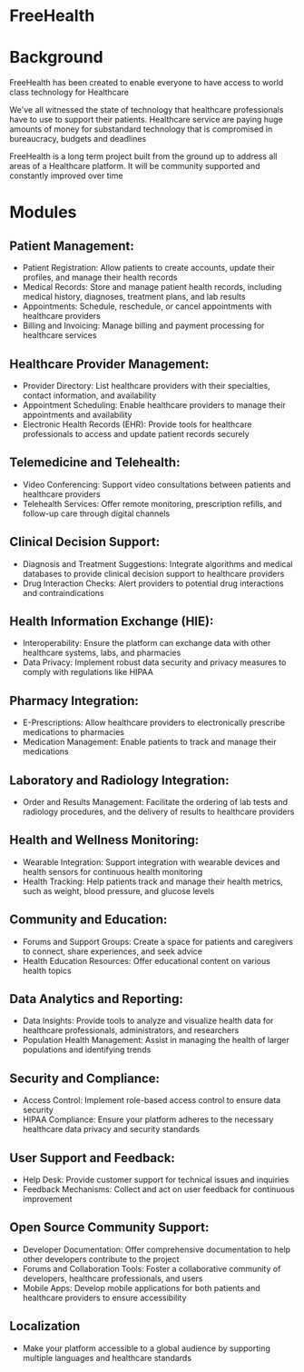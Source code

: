 # FreeHealth

# Background

FreeHealth has been created to enable everyone to have access to world class technology for Healthcare

We've all witnessed the state of technology that healthcare professionals have to use to support their patients.  Healthcare service are paying huge amounts of money for substandard technology that is compromised in  bureaucracy, budgets and deadlines

FreeHealth is a long term project built from the ground up to address all areas of a Healthcare platform.  It will be community supported and constantly improved over time

# Modules

## Patient Management:

- Patient Registration: Allow patients to create accounts, update their profiles, and manage their health records
- Medical Records: Store and manage patient health records, including medical history, diagnoses, treatment plans, and lab results
- Appointments: Schedule, reschedule, or cancel appointments with healthcare providers
- Billing and Invoicing: Manage billing and payment processing for healthcare services

## Healthcare Provider Management:

- Provider Directory: List healthcare providers with their specialties, contact information, and availability
- Appointment Scheduling: Enable healthcare providers to manage their appointments and availability
- Electronic Health Records (EHR): Provide tools for healthcare professionals to access and update patient records securely

## Telemedicine and Telehealth:

- Video Conferencing: Support video consultations between patients and healthcare providers
- Telehealth Services: Offer remote monitoring, prescription refills, and follow-up care through digital channels

## Clinical Decision Support:

- Diagnosis and Treatment Suggestions: Integrate algorithms and medical databases to provide clinical decision support to healthcare providers
- Drug Interaction Checks: Alert providers to potential drug interactions and contraindications

## Health Information Exchange (HIE):

- Interoperability: Ensure the platform can exchange data with other healthcare systems, labs, and pharmacies
- Data Privacy: Implement robust data security and privacy measures to comply with regulations like HIPAA

## Pharmacy Integration:

- E-Prescriptions: Allow healthcare providers to electronically prescribe medications to pharmacies
- Medication Management: Enable patients to track and manage their medications

## Laboratory and Radiology Integration:

- Order and Results Management: Facilitate the ordering of lab tests and radiology procedures, and the delivery of results to healthcare providers

## Health and Wellness Monitoring:

- Wearable Integration: Support integration with wearable devices and health sensors for continuous health monitoring
- Health Tracking: Help patients track and manage their health metrics, such as weight, blood pressure, and glucose levels

## Community and Education:

- Forums and Support Groups: Create a space for patients and caregivers to connect, share experiences, and seek advice
- Health Education Resources: Offer educational content on various health topics

## Data Analytics and Reporting:

- Data Insights: Provide tools to analyze and visualize health data for healthcare professionals, administrators, and researchers
- Population Health Management: Assist in managing the health of larger populations and identifying trends

## Security and Compliance:

- Access Control: Implement role-based access control to ensure data security
- HIPAA Compliance: Ensure your platform adheres to the necessary healthcare data privacy and security standards

## User Support and Feedback:

- Help Desk: Provide customer support for technical issues and inquiries
- Feedback Mechanisms: Collect and act on user feedback for continuous improvement

## Open Source Community Support:

- Developer Documentation: Offer comprehensive documentation to help other developers contribute to the project
- Forums and Collaboration Tools: Foster a collaborative community of developers, healthcare professionals, and users
- Mobile Apps: Develop mobile applications for both patients and healthcare providers to ensure accessibility

## Localization
- Make your platform accessible to a global audience by supporting multiple languages and healthcare standards
